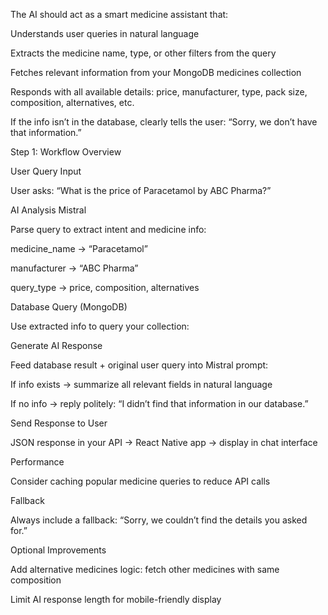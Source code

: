 The AI should act as a smart medicine assistant that:


Understands user queries in natural language


Extracts the medicine name, type, or other filters from the query


Fetches relevant information from your MongoDB medicines collection


Responds with all available details: price, manufacturer, type, pack size, composition, alternatives, etc.


If the info isn’t in the database, clearly tells the user: “Sorry, we don’t have that information.”


Step 1: Workflow Overview


User Query Input


User asks: “What is the price of Paracetamol by ABC Pharma?”


AI Analysis Mistral


Parse query to extract intent and medicine info:


medicine_name → “Paracetamol”


manufacturer → “ABC Pharma”


query_type → price, composition, alternatives


Database Query (MongoDB)


Use extracted info to query your collection:


Generate AI Response


Feed database result + original user query into Mistral prompt:


If info exists → summarize all relevant fields in natural language


If no info → reply politely: “I didn’t find that information in our database.”


Send Response to User


JSON response in your API → React Native app → display in chat interface


Performance


Consider caching popular medicine queries to reduce API calls


Fallback


Always include a fallback: “Sorry, we couldn’t find the details you asked for.”


Optional Improvements


Add alternative medicines logic: fetch other medicines with same composition


Limit AI response length for mobile-friendly display